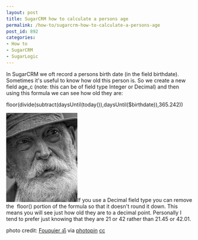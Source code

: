 ```yaml
---
layout: post
title: SugarCRM how to calculate a persons age
permalink: /how-to/sugarcrm-how-to-calculate-a-persons-age
post_id: 892
categories:
- How to
- SugarCRM
- SugarLogic
---
```


In SugarCRM we oft record a persons birth date (in the field
birthdate). Sometimes it's useful to know how old this person is. So we create a new field
age_c (note: this can be of field type Integer or Decimal) and then using this formula we can see how old they are:


floor(divide(subtract(daysUntil(today()),daysUntil($birthdate)),365.242))


[![small_4956707000](/images/small_4956707000.jpg)](http://www.flickr.com/photos/fouquier/4956707000/)If you use a Decimal field type you can remove the 
floor() portion of the formula so that it doesn't round it down. This means you will see just how old they are to a decimal point. Personally I tend to prefer just knowing that they are 21 or 42 rather than 21.45 or 42.01.

photo credit:
[Fouquier ॐ](http://www.flickr.com/photos/fouquier/4956707000/) via
[photopin](http://photopin.com)
[cc](http://creativecommons.org/licenses/by-nc/2.0/)
